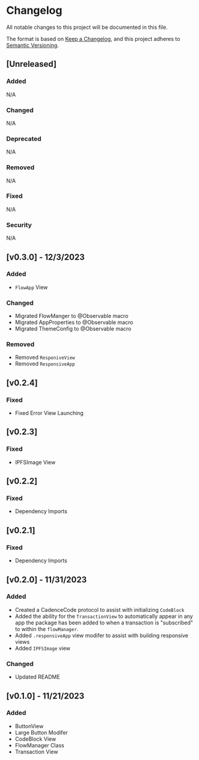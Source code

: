 # Changelog

All notable changes to this project will be documented in this file.

The format is based on [Keep a Changelog](https://keepachangelog.com/en/1.0.0/),
and this project adheres to [Semantic Versioning](https://semver.org/spec/v2.0.0.html).

## [Unreleased]

### Added

N/A

### Changed

N/A

### Deprecated

N/A

### Removed

N/A

### Fixed

N/A

### Security

N/A

## [v0.3.0] - 12/3/2023

### Added

- `FlowApp` View

### Changed

- Migrated FlowManger to @Observable macro
- Migrated AppProperties to @Observable macro
- Migrated ThemeConfig to @Observable macro

### Removed

- Removed `ResponiveView`
- Removed `ResponsiveApp`

## [v0.2.4]

### Fixed

- Fixed Error View Launching

## [v0.2.3]

### Fixed

- IPFSImage View

## [v0.2.2]

### Fixed

- Dependency Imports

## [v0.2.1]

### Fixed

- Dependency Imports

## [v0.2.0] - 11/31/2023

### Added

- Created a CadenceCode protocol to assist with initializing `CodeBlock`
- Added the ability for the `TransactionView` to automatically appear in any app the package has been added to when a transaction is "subscribed" to within the `flowManager`.
- Added `.responsiveApp` view modifer to assist with building responsive views
- Added `IPFSImage` view

### Changed

- Updated README

## [v0.1.0] - 11/21/2023

### Added

- ButtonView
- Large Button Modifer
- CodeBlock View
- FlowManager Class
- Transaction View
